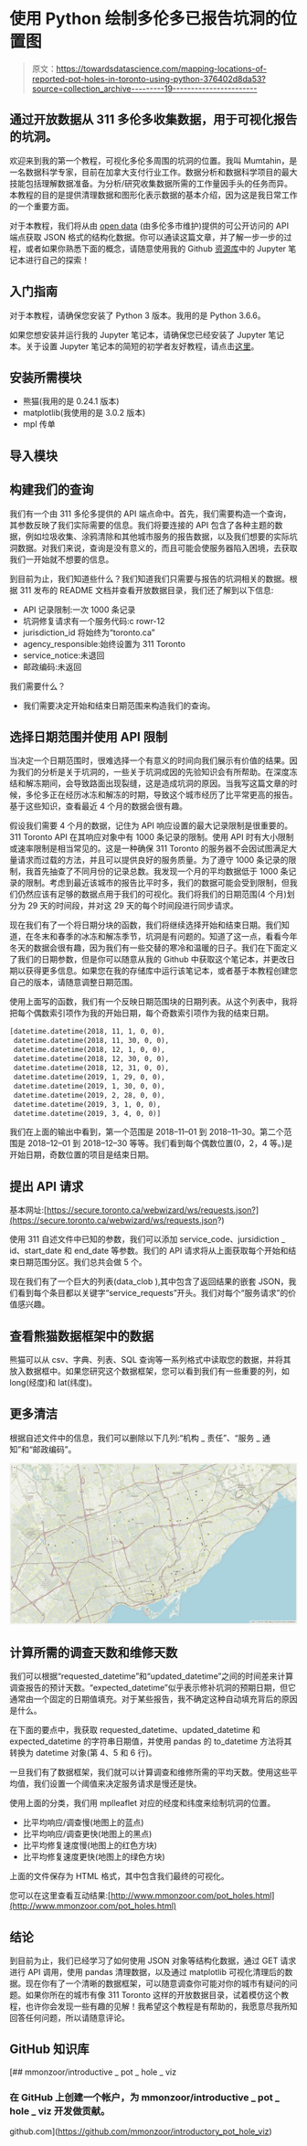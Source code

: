 # 使用 Python 绘制多伦多已报告坑洞的位置图

> 原文：<https://towardsdatascience.com/mapping-locations-of-reported-pot-holes-in-toronto-using-python-376402d8da53?source=collection_archive---------19----------------------->

## 通过开放数据从 311 多伦多收集数据，用于可视化报告的坑洞。

欢迎来到我的第一个教程，可视化多伦多周围的坑洞的位置。我叫 Mumtahin，是一名数据科学专家，目前在加拿大支付行业工作。数据分析和数据科学项目的最大技能包括理解数据准备。为分析/研究收集数据所需的工作量因手头的任务而异。本教程的目的是提供清理数据和图形化表示数据的基本介绍，因为这是我日常工作的一个重要方面。

对于本教程，我们将从由 [open data](https://www.toronto.ca/city-government/data-research-maps/open-data/open-data-catalogue/#e2634d40-0dbf-4d91-12fa-83f039307e93) (由多伦多市维护)提供的可公开访问的 API 端点获取 JSON 格式的结构化数据。你可以通读这篇文章，并了解一步一步的过程，或者如果你熟悉下面的概念，请随意使用我的 Github [资源库](https://github.com/mmonzoor/introductory_pot_hole_viz)中的 Jupyter 笔记本进行自己的探索！

## 入门指南

对于本教程，请确保您安装了 Python 3 版本。我用的是 Python 3.6.6。

如果您想安装并运行我的 Jupyter 笔记本，请确保您已经安装了 Jupyter 笔记本。关于设置 Jupyter 笔记本的简短的初学者友好教程，请点击[这里](https://medium.com/codingthesmartway-com-blog/getting-started-with-jupyter-notebook-for-python-4e7082bd5d46)。

## 安装所需模块

*   熊猫(我用的是 0.24.1 版本)
*   matplotlib(我使用的是 3.0.2 版本)
*   mpl 传单

## 导入模块

## 构建我们的查询

我们有一个由 311 多伦多提供的 API 端点命中。首先，我们需要构造一个查询，其参数反映了我们实际需要的信息。我们将要连接的 API 包含了各种主题的数据，例如垃圾收集、涂鸦清除和其他城市服务的报告数据，以及我们想要的实际坑洞数据。对我们来说，查询是没有意义的，而且可能会使服务器陷入困境，去获取我们一开始就不想要的信息。

到目前为止，我们知道些什么？我们知道我们只需要与报告的坑洞相关的数据。根据 311 发布的 README 文档并查看开放数据目录，我们还了解到以下信息:

*   API 记录限制:一次 1000 条记录
*   坑洞修复请求有一个服务代码:c rowr-12
*   jurisdiction_id 将始终为“toronto.ca”
*   agency_responsible:始终设置为 311 Toronto
*   service_notice:未退回
*   邮政编码:未返回

我们需要什么？

*   我们需要决定开始和结束日期范围来构造我们的查询。

## 选择日期范围并使用 API 限制

当决定一个日期范围时，很难选择一个有意义的时间向我们展示有价值的结果。因为我们的分析是关于坑洞的，一些关于坑洞成因的先验知识会有所帮助。在深度冻结和解冻期间，会导致路面出现裂缝，这是造成坑洞的原因。当我写这篇文章的时候，多伦多正在经历冰冻和解冻的时期，导致这个城市经历了比平常更高的报告。基于这些知识，查看最近 4 个月的数据会很有趣。

假设我们需要 4 个月的数据，记住为 API 响应设置的最大记录限制是很重要的。311 Toronto API 在其响应对象中有 1000 条记录的限制。使用 API 时有大小限制或速率限制是相当常见的。这是一种确保 311 Toronto 的服务器不会因试图满足大量请求而过载的方法，并且可以提供良好的服务质量。为了遵守 1000 条记录的限制，我首先抽查了不同月份的记录总数。我发现一个月的平均数据低于 1000 条记录的限制。考虑到最近该城市的报告比平时多，我们的数据可能会受到限制，但我们仍然应该有足够的数据点用于我们的可视化。我们将我们的日期范围(4 个月)划分为 29 天的时间段，并对这 29 天的每个时间段进行同步请求。

现在我们有了一个将日期分块的函数，我们将继续选择开始和结束日期。我们知道，在冬末和春季的冰冻和解冻季节，坑洞是有问题的。知道了这一点，看看今年冬天的数据会很有趣，因为我们有一些交替的寒冷和温暖的日子。我们在下面定义了我们的日期参数，但是你可以随意从我的 Github 中获取这个笔记本，并更改日期以获得更多信息。如果您在我的存储库中运行该笔记本，或者基于本教程创建您自己的版本，请随意调整日期范围。

使用上面写的函数，我们有一个反映日期范围块的日期列表。从这个列表中，我将把每个偶数索引项作为我的开始日期，每个奇数索引项作为我的结束日期。

```
[datetime.datetime(2018, 11, 1, 0, 0),
 datetime.datetime(2018, 11, 30, 0, 0),
 datetime.datetime(2018, 12, 1, 0, 0),
 datetime.datetime(2018, 12, 30, 0, 0),
 datetime.datetime(2018, 12, 31, 0, 0),
 datetime.datetime(2019, 1, 29, 0, 0),
 datetime.datetime(2019, 1, 30, 0, 0),
 datetime.datetime(2019, 2, 28, 0, 0),
 datetime.datetime(2019, 3, 1, 0, 0),
 datetime.datetime(2019, 3, 4, 0, 0)]
```

我们在上面的输出中看到，第一个范围是 2018–11–01 到 2018–11–30。第二个范围是 2018–12–01 到 2018–12–30 等等。我们看到每个偶数位置(0，2，4 等。)是开始日期，奇数位置的项目是结束日期。

## 提出 API 请求

基本网址:[https://secure.toronto.ca/webwizard/ws/requests.json?](https://secure.toronto.ca/webwizard/ws/requests.json?)

使用 311 自述文件中已知的参数，我们可以添加 service_code、jursidiction _ id、start_date 和 end_date 等参数。我们的 API 请求将从上面获取每个开始和结束日期范围分区。我们总共会做 5 个。

现在我们有了一个巨大的列表(data_clob ),其中包含了返回结果的嵌套 JSON，我们看到每个条目都以关键字“service_requests”开头。我们对每个“服务请求”的价值感兴趣。

## 查看熊猫数据框架中的数据

熊猫可以从 csv、字典、列表、SQL 查询等一系列格式中读取您的数据，并将其放入数据框中。如果您研究这个数据框架，您可以看到我们有一些重要的列，如 long(经度)和 lat(纬度)。

## 更多清洁

根据自述文件中的信息，我们可以删除以下几列:“机构 _ 责任”、“服务 _ 通知”和“邮政编码”。

![](img/7bb653ced2f47de47568146392296e71.png)

## 计算所需的调查天数和维修天数

我们可以根据“requested_datetime”和“updated_datetime”之间的时间差来计算调查报告的预计天数。“expected_datetime”似乎表示修补坑洞的预期日期，但它通常由一个固定的日期值填充。对于某些报告，我不确定这种自动填充背后的原因是什么。

在下面的要点中，我获取 requested_datetime、updated_datetime 和 expected_datetime 的字符串日期值，并使用 pandas 的 to_datetime 方法将其转换为 datetime 对象(第 4、5 和 6 行)。

一旦我们有了数据框架，我们就可以计算调查和维修所需的平均天数。使用这些平均值，我们设置一个阈值来决定服务请求是慢还是快。

使用上面的分类，我们用 mplleaflet 对应的经度和纬度来绘制坑洞的位置。

*   比平均响应/调查慢(地图上的蓝点)
*   比平均响应/调查更快(地图上的黑点)
*   比平均修复速度慢(地图上的红色方块)
*   比平均修复速度更快(地图上的绿色方块)

上面的文件保存为 HTML 格式，其中包含我们最终的可视化。

您可以在这里查看互动结果:[http://www.mmonzoor.com/pot_holes.html](http://www.mmonzoor.com/pot_holes.html)

## 结论

到目前为止，我们已经学习了如何使用 JSON 对象等结构化数据，通过 GET 请求进行 API 调用，使用 pandas 清理数据，以及通过 matplotlib 可视化清理后的数据。现在你有了一个清晰的数据框架，可以随意调查你可能对你的城市有疑问的问题。如果你所在的城市有像 311 Toronto 这样的开放数据目录，试着模仿这个教程，也许你会发现一些有趣的见解！我希望这个教程是有帮助的，我愿意尽我所知回答任何问题，所以请随意评论。

## GitHub 知识库

[](https://github.com/mmonzoor/introductory_pot_hole_viz) [## mmonzoor/introductive _ pot _ hole _ viz

### 在 GitHub 上创建一个帐户，为 mmonzoor/introductive _ pot _ hole _ viz 开发做贡献。

github.com](https://github.com/mmonzoor/introductory_pot_hole_viz)